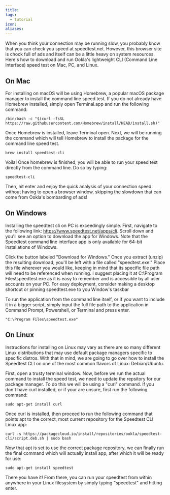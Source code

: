 ```yaml
---
title: 
tags:
  - tutorial
icon: 
aliases:
---
```

When you think your connection may be running slow, you probably know that you can check you speed at speedtest.net.  However, this browser site is chock full of ads and itself can be a little heavy on system resources.  Here's how to download and run Ookla's lightweight CLI (Command Line Interface) speed test on Mac, PC, and Linux.
## On Mac
For installing on macOS will be using Homebrew, a popular macOS package manager to install the command line speed test.  If you do not already have Homebrew installed, simply open Terminal.app and run the following command: 

```shell
/bin/bash -c "$(curl -fsSL https://raw.githubusercontent.com/Homebrew/install/HEAD/install.sh)"
```

Once Homebrew is installed, leave Terminal open.  Next, we will be running the command which will tell Homebrew to install the package for the command line speed test.  
```shell
brew install speedtest-cli
```
Voila! Once homebrew is finished, you will be able to run your speed test directly from the command line.  Do so by typing:
```shell
speedtest-cli
```
Then, hit enter and enjoy the quick analysis of your connection speed without having to open a browser window, skipping the slowdown that can come from Ookla's bombarding of ads!
## On Windows
Installing the speedtest cli on PC is exceedingly simple.  First, navigate to the following link: https://www.speedtest.net/apps/cli.  Scroll down and you'll see an option to download the app for Windows.  Note that the Speedtest command line interface app is only available for 64-bit installations of Windows.

Click the button labeled "Download for Windows."  Once you extract (unzip) the resulting download, you'll be left with a file called "speedtest.exe."  Place this file wherever you would like, keeping in mind that its specific file path will need to be referenced when running.  I suggest placing it at C:\Program Files\speedtest.exe as it is easy to remember and is accessible by all user accounts on your PC.  For easy deployment, consider making a desktop shortcut or pinning speedtest.exe to you Window's taskbar

To run the application from the command line itself, or if you want to include it in a bigger script, simply input the full file path to the application in Command Prompt, Powershell, or Terminal and press enter.
```
"C:\Program Files\speedtest.exe"
```
## On Linux
Instructions for installing on Linux may vary as there are so many different Linux distributions that may use default package managers specific to specific distros.  With that in mind, we are going to go over how to install the Speedtest CLI on one of the most common flavors of Linux: Debian/Ubuntu.

First, open a trusty terminal window.  Now, before we run the actual command to install the speed test, we need to update the repsitory for  our package manager.  To do this we will be using a "curl" command.  If you don't have curl installed, or if your are unsure, first run the following command:
```shell
sudo apt-get install curl
```

Once curl is installed, then proceed to run the following command that points apt to the correct, most current repository for the Speedtest CLI Linux app:
```shell
curl -s https://packagecloud.io/install/repositories/ookla/speedtest-cli/script.deb.sh | sudo bash
```

Now that apt is set to use the correct package repository, we can finally run the final command which will actually install app, after which it will be ready for use:
```shell
sudo apt-get install speedtest
```

There you have it! From there, you can run your speedtest from within anywhere in your Linux filesystem by simply typing "speedtest" and hitting enter.

